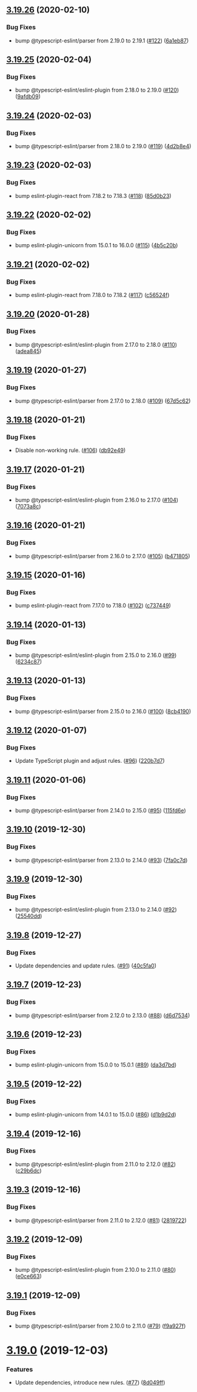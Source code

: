## [3.19.26](https://github.com/thenativeweb/eslint-config-es/compare/3.19.25...3.19.26) (2020-02-10)


### Bug Fixes

* bump @typescript-eslint/parser from 2.19.0 to 2.19.1 ([#122](https://github.com/thenativeweb/eslint-config-es/issues/122)) ([6a1eb87](https://github.com/thenativeweb/eslint-config-es/commit/6a1eb87ab8786c2fde7845d32d024acea5a03db0))

## [3.19.25](https://github.com/thenativeweb/eslint-config-es/compare/3.19.24...3.19.25) (2020-02-04)


### Bug Fixes

* bump @typescript-eslint/eslint-plugin from 2.18.0 to 2.19.0 ([#120](https://github.com/thenativeweb/eslint-config-es/issues/120)) ([9afdb09](https://github.com/thenativeweb/eslint-config-es/commit/9afdb09ca2fa4847a9e0f55eb1950da98d13aeb5))

## [3.19.24](https://github.com/thenativeweb/eslint-config-es/compare/3.19.23...3.19.24) (2020-02-03)


### Bug Fixes

* bump @typescript-eslint/parser from 2.18.0 to 2.19.0 ([#119](https://github.com/thenativeweb/eslint-config-es/issues/119)) ([4d2b8e4](https://github.com/thenativeweb/eslint-config-es/commit/4d2b8e41a94a856693b536942e9f08a591b1163d))

## [3.19.23](https://github.com/thenativeweb/eslint-config-es/compare/3.19.22...3.19.23) (2020-02-03)


### Bug Fixes

* bump eslint-plugin-react from 7.18.2 to 7.18.3 ([#118](https://github.com/thenativeweb/eslint-config-es/issues/118)) ([85d0b23](https://github.com/thenativeweb/eslint-config-es/commit/85d0b23491c2b6f4aa5bb058b259f998d3ff4c9c))

## [3.19.22](https://github.com/thenativeweb/eslint-config-es/compare/3.19.21...3.19.22) (2020-02-02)


### Bug Fixes

* bump eslint-plugin-unicorn from 15.0.1 to 16.0.0 ([#115](https://github.com/thenativeweb/eslint-config-es/issues/115)) ([4b5c20b](https://github.com/thenativeweb/eslint-config-es/commit/4b5c20b13e41df2b10d1540e127c2ad578c7b1b7))

## [3.19.21](https://github.com/thenativeweb/eslint-config-es/compare/3.19.20...3.19.21) (2020-02-02)


### Bug Fixes

* bump eslint-plugin-react from 7.18.0 to 7.18.2 ([#117](https://github.com/thenativeweb/eslint-config-es/issues/117)) ([c56524f](https://github.com/thenativeweb/eslint-config-es/commit/c56524f708d77cd06b32e46c3f229f59617cd6c2))

## [3.19.20](https://github.com/thenativeweb/eslint-config-es/compare/3.19.19...3.19.20) (2020-01-28)


### Bug Fixes

* bump @typescript-eslint/eslint-plugin from 2.17.0 to 2.18.0 ([#110](https://github.com/thenativeweb/eslint-config-es/issues/110)) ([adea845](https://github.com/thenativeweb/eslint-config-es/commit/adea8453cdf8113e9a91314d439434d2127b1c3b))

## [3.19.19](https://github.com/thenativeweb/eslint-config-es/compare/3.19.18...3.19.19) (2020-01-27)


### Bug Fixes

* bump @typescript-eslint/parser from 2.17.0 to 2.18.0 ([#109](https://github.com/thenativeweb/eslint-config-es/issues/109)) ([67d5c62](https://github.com/thenativeweb/eslint-config-es/commit/67d5c62ac0e08249b01bd63279279b93902afd54))

## [3.19.18](https://github.com/thenativeweb/eslint-config-es/compare/3.19.17...3.19.18) (2020-01-21)


### Bug Fixes

* Disable non-working rule. ([#106](https://github.com/thenativeweb/eslint-config-es/issues/106)) ([db92e49](https://github.com/thenativeweb/eslint-config-es/commit/db92e4934d3a0561cca120a296f8a3b8a070d6c2))

## [3.19.17](https://github.com/thenativeweb/eslint-config-es/compare/3.19.16...3.19.17) (2020-01-21)


### Bug Fixes

* bump @typescript-eslint/eslint-plugin from 2.16.0 to 2.17.0 ([#104](https://github.com/thenativeweb/eslint-config-es/issues/104)) ([7073a8c](https://github.com/thenativeweb/eslint-config-es/commit/7073a8c158da2d38d8a5f8bc45dc629da7c190b5))

## [3.19.16](https://github.com/thenativeweb/eslint-config-es/compare/3.19.15...3.19.16) (2020-01-21)


### Bug Fixes

* bump @typescript-eslint/parser from 2.16.0 to 2.17.0 ([#105](https://github.com/thenativeweb/eslint-config-es/issues/105)) ([b471805](https://github.com/thenativeweb/eslint-config-es/commit/b47180510a5964b495692cc284d3913bfb514253))

## [3.19.15](https://github.com/thenativeweb/eslint-config-es/compare/3.19.14...3.19.15) (2020-01-16)


### Bug Fixes

* bump eslint-plugin-react from 7.17.0 to 7.18.0 ([#102](https://github.com/thenativeweb/eslint-config-es/issues/102)) ([c737449](https://github.com/thenativeweb/eslint-config-es/commit/c7374492c150a80cab2476892f23d4bd01fd0301))

## [3.19.14](https://github.com/thenativeweb/eslint-config-es/compare/3.19.13...3.19.14) (2020-01-13)


### Bug Fixes

* bump @typescript-eslint/eslint-plugin from 2.15.0 to 2.16.0 ([#99](https://github.com/thenativeweb/eslint-config-es/issues/99)) ([6234c87](https://github.com/thenativeweb/eslint-config-es/commit/6234c87a228cdf4934aafc8e2e56fb693d7bff51))

## [3.19.13](https://github.com/thenativeweb/eslint-config-es/compare/3.19.12...3.19.13) (2020-01-13)


### Bug Fixes

* bump @typescript-eslint/parser from 2.15.0 to 2.16.0 ([#100](https://github.com/thenativeweb/eslint-config-es/issues/100)) ([8cb4190](https://github.com/thenativeweb/eslint-config-es/commit/8cb41900182a6db5a138b5100134e23a9fe38e39))

## [3.19.12](https://github.com/thenativeweb/eslint-config-es/compare/3.19.11...3.19.12) (2020-01-07)


### Bug Fixes

* Update TypeScript plugin and adjust rules. ([#96](https://github.com/thenativeweb/eslint-config-es/issues/96)) ([220b7d7](https://github.com/thenativeweb/eslint-config-es/commit/220b7d7ed043d6661e77f52f61a0c3f36fa03b7a))

## [3.19.11](https://github.com/thenativeweb/eslint-config-es/compare/3.19.10...3.19.11) (2020-01-06)


### Bug Fixes

* bump @typescript-eslint/parser from 2.14.0 to 2.15.0 ([#95](https://github.com/thenativeweb/eslint-config-es/issues/95)) ([115fd6e](https://github.com/thenativeweb/eslint-config-es/commit/115fd6eb7a24e6bbc99fbb093b7fbb34591643dd))

## [3.19.10](https://github.com/thenativeweb/eslint-config-es/compare/3.19.9...3.19.10) (2019-12-30)


### Bug Fixes

* bump @typescript-eslint/parser from 2.13.0 to 2.14.0 ([#93](https://github.com/thenativeweb/eslint-config-es/issues/93)) ([7fa0c7d](https://github.com/thenativeweb/eslint-config-es/commit/7fa0c7dead1f99a360d8561edb1309f0b036cb83))

## [3.19.9](https://github.com/thenativeweb/eslint-config-es/compare/3.19.8...3.19.9) (2019-12-30)


### Bug Fixes

* bump @typescript-eslint/eslint-plugin from 2.13.0 to 2.14.0 ([#92](https://github.com/thenativeweb/eslint-config-es/issues/92)) ([25540dd](https://github.com/thenativeweb/eslint-config-es/commit/25540dd1e7a007046c060286c30a2cfc04f5721c))

## [3.19.8](https://github.com/thenativeweb/eslint-config-es/compare/3.19.7...3.19.8) (2019-12-27)


### Bug Fixes

* Update dependencies and update rules. ([#91](https://github.com/thenativeweb/eslint-config-es/issues/91)) ([40c5fa0](https://github.com/thenativeweb/eslint-config-es/commit/40c5fa055a56c1adf3743ddfd3a8faa26369e48c))

## [3.19.7](https://github.com/thenativeweb/eslint-config-es/compare/3.19.6...3.19.7) (2019-12-23)


### Bug Fixes

* bump @typescript-eslint/parser from 2.12.0 to 2.13.0 ([#88](https://github.com/thenativeweb/eslint-config-es/issues/88)) ([d6d7534](https://github.com/thenativeweb/eslint-config-es/commit/d6d7534c5d01dcdea97791c394e19e32af84ff8d))

## [3.19.6](https://github.com/thenativeweb/eslint-config-es/compare/3.19.5...3.19.6) (2019-12-23)


### Bug Fixes

* bump eslint-plugin-unicorn from 15.0.0 to 15.0.1 ([#89](https://github.com/thenativeweb/eslint-config-es/issues/89)) ([da3d7bd](https://github.com/thenativeweb/eslint-config-es/commit/da3d7bd54146bb7947d885f58083ab4bb0dd318e))

## [3.19.5](https://github.com/thenativeweb/eslint-config-es/compare/3.19.4...3.19.5) (2019-12-22)


### Bug Fixes

* bump eslint-plugin-unicorn from 14.0.1 to 15.0.0 ([#86](https://github.com/thenativeweb/eslint-config-es/issues/86)) ([d1b9d2d](https://github.com/thenativeweb/eslint-config-es/commit/d1b9d2d71de4776820f43e873a48b3822dc74fec))

## [3.19.4](https://github.com/thenativeweb/eslint-config-es/compare/3.19.3...3.19.4) (2019-12-16)


### Bug Fixes

* bump @typescript-eslint/eslint-plugin from 2.11.0 to 2.12.0 ([#82](https://github.com/thenativeweb/eslint-config-es/issues/82)) ([c29b6dc](https://github.com/thenativeweb/eslint-config-es/commit/c29b6dc8c76809a2fb5d616632cfdfe55394ed45))

## [3.19.3](https://github.com/thenativeweb/eslint-config-es/compare/3.19.2...3.19.3) (2019-12-16)


### Bug Fixes

* bump @typescript-eslint/parser from 2.11.0 to 2.12.0 ([#81](https://github.com/thenativeweb/eslint-config-es/issues/81)) ([2819722](https://github.com/thenativeweb/eslint-config-es/commit/281972228400ebac295422e3d5b0fbb0932b2c2c))

## [3.19.2](https://github.com/thenativeweb/eslint-config-es/compare/3.19.1...3.19.2) (2019-12-09)


### Bug Fixes

* bump @typescript-eslint/eslint-plugin from 2.10.0 to 2.11.0 ([#80](https://github.com/thenativeweb/eslint-config-es/issues/80)) ([e0ce663](https://github.com/thenativeweb/eslint-config-es/commit/e0ce66323354a0c5c742d1f8df538475f4ae552c))

## [3.19.1](https://github.com/thenativeweb/eslint-config-es/compare/3.19.0...3.19.1) (2019-12-09)


### Bug Fixes

* bump @typescript-eslint/parser from 2.10.0 to 2.11.0 ([#79](https://github.com/thenativeweb/eslint-config-es/issues/79)) ([f9a927f](https://github.com/thenativeweb/eslint-config-es/commit/f9a927fed4e0557aefbc82be26f82aa3664928aa))

# [3.19.0](https://github.com/thenativeweb/eslint-config-es/compare/v3.18.1...3.19.0) (2019-12-03)


### Features

* Update dependencies, introduce new rules. ([#77](https://github.com/thenativeweb/eslint-config-es/issues/77)) ([8d049ff](https://github.com/thenativeweb/eslint-config-es/commit/8d049ff798567bf316c89b324ce0eda7358130ba))
